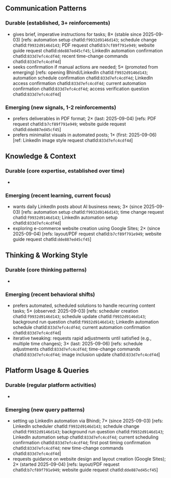 ## Communication Patterns
### Durable (established, 3+ reinforcements)
- gives brief, imperative instructions for tasks; 8× (stable since 2025-09-03) [refs: automation setup chatId:`f9932d9146d143`; schedule change chatId:`f9932d9146d143`; PDF request chatId:`b7cf89f791e949`; website guide request chatId:`dde887ed45cf45`; LinkedIn automation confirmation chatId:`833d7efc4cdf4d`; recent time-change commands chatId:`833d7efc4cdf4d`]
- seeks confirmation if manual actions are needed; 5× (promoted from emerging) [refs: opening Bhindi/LinkedIn chatId:`f9932d9146d143`; automation schedule confirmation chatId:`833d7efc4cdf4d`; LinkedIn access confirmation chatId:`833d7efc4cdf4d`; current automation confirmation chatId:`833d7efc4cdf4d`; access verification question chatId:`833d7efc4cdf4d`]

### Emerging (new signals, 1-2 reinforcements)
- prefers deliverables in PDF format; 2× (last: 2025-09-04) [refs: PDF request chatId:`b7cf89f791e949`; website guide request chatId:`dde887ed45cf45`]
- prefers minimalist visuals in automated posts; 1× (first: 2025-09-06) [ref: LinkedIn image style request chatId:`833d7efc4cdf4d`]

## Knowledge & Context
### Durable (core expertise, established over time)
- 

### Emerging (recent learning, current focus)
- wants daily LinkedIn posts about AI business news; 3× (since 2025-09-03) [refs: automation setup chatId:`f9932d9146d143`; time change request chatId:`f9932d9146d143`; LinkedIn automation setup chatId:`833d7efc4cdf4d`]
- exploring e-commerce website creation using Google Sites; 2× (since 2025-09-04) [refs: layout/PDF request chatId:`b7cf89f791e949`; website guide request chatId:`dde887ed45cf45`]

## Thinking & Working Style
### Durable (core thinking patterns)
- 

### Emerging (recent behavioral shifts)
- prefers automated, scheduled solutions to handle recurring content tasks; 5× (observed: 2025-09-03) [refs: scheduler creation chatId:`f9932d9146d143`; schedule update chatId:`f9932d9146d143`; background run question chatId:`f9932d9146d143`; LinkedIn automation schedule chatId:`833d7efc4cdf4d`; current automation confirmation chatId:`833d7efc4cdf4d`]
- iterative tweaking: requests rapid adjustments until satisfied (e.g., multiple time changes); 3× (last: 2025-09-06) [refs: schedule adjustments chatId:`833d7efc4cdf4d`; time-change commands chatId:`833d7efc4cdf4d`; image inclusion update chatId:`833d7efc4cdf4d`]

## Platform Usage & Queries
### Durable (regular platform activities)
- 

### Emerging (new query patterns)
- setting up LinkedIn automation via Bhindi; 7× (since 2025-09-03) [refs: LinkedIn scheduler chatId:`f9932d9146d143`; schedule change chatId:`f9932d9146d143`; background run question chatId:`f9932d9146d143`; LinkedIn automation setup chatId:`833d7efc4cdf4d`; current scheduling confirmation chatId:`833d7efc4cdf4d`; first post timing confirmation chatId:`833d7efc4cdf4d`; new time-change commands chatId:`833d7efc4cdf4d`]
- requests guidance on website design and layout creation (Google Sites); 2× (started 2025-09-04) [refs: layout/PDF request chatId:`b7cf89f791e949`; website guide request chatId:`dde887ed45cf45`]